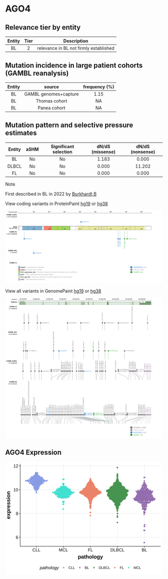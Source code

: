 # AGO4

## Relevance tier by entity

|Entity|Tier|Description                           |
|:------:|:----:|--------------------------------------|
|BL    |2   |relevance in BL not firmly established|

## Mutation incidence in large patient cohorts (GAMBL reanalysis)

|Entity|source               |frequency (%)|
|:------:|:---------------------:|:-------------:|
|BL    |GAMBL genomes+capture|1.15         |
|BL    |Thomas cohort        |  NA         |
|BL    |Panea cohort         |  NA         |

## Mutation pattern and selective pressure estimates

|Entity|aSHM|Significant selection|dN/dS (missense)|dN/dS (nonsense)|
|:------:|:----:|:---------------------:|:----------------:|:----------------:|
|BL    |No  |No                   |1.183           | 0.000          |
|DLBCL |No  |No                   |0.000           |11.202          |
|FL    |No  |No                   |0.000           | 0.000          |


> [!NOTE]
> First described in BL in 2022 by [Burkhardt B](https://pubmed.ncbi.nlm.nih.gov/35794096)


View coding variants in ProteinPaint [hg19](https://morinlab.github.io/LLMPP/GAMBL/AGO4_protein.html)  or [hg38](https://morinlab.github.io/LLMPP/GAMBL/AGO4_protein_hg38.html)

![image](images/proteinpaint/AGO4_NM_017629.svg)

View all variants in GenomePaint [hg19](https://morinlab.github.io/LLMPP/GAMBL/AGO4.html)  or [hg38](https://morinlab.github.io/LLMPP/GAMBL/AGO4_hg38.html)

![image](images/proteinpaint/AGO4.svg)
## AGO4 Expression
![image](images/gene_expression/AGO4_by_pathology.svg)
<!-- ORIGIN: burkhardtClinicalRelevanceMolecular2022b -->
